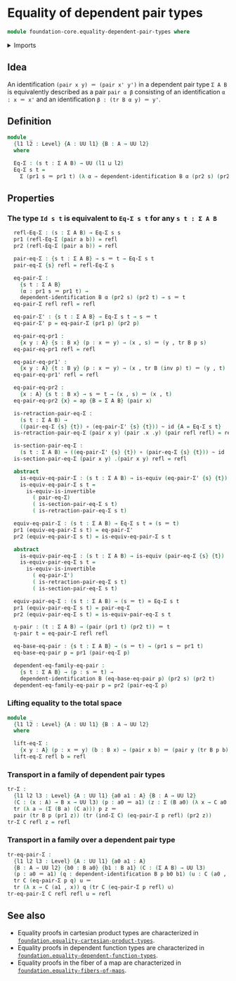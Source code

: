 # Equality of dependent pair types

```agda
module foundation-core.equality-dependent-pair-types where
```

<details><summary>Imports</summary>

```agda
open import foundation.action-on-identifications-functions
open import foundation.dependent-pair-types
open import foundation.universe-levels

open import foundation-core.dependent-identifications
open import foundation-core.equivalences
open import foundation-core.function-types
open import foundation-core.homotopies
open import foundation-core.identity-types
open import foundation-core.transport-along-identifications
```

</details>

## Idea

An identification `(pair x y) ＝ (pair x' y')` in a dependent pair type `Σ A B`
is equivalently described as a pair `pair α β` consisting of an identification
`α : x ＝ x'` and an identification `β : (tr B α y) ＝ y'`.

## Definition

```agda
module _
  {l1 l2 : Level} {A : UU l1} {B : A → UU l2}
  where

  Eq-Σ : (s t : Σ A B) → UU (l1 ⊔ l2)
  Eq-Σ s t =
    Σ (pr1 s ＝ pr1 t) (λ α → dependent-identification B α (pr2 s) (pr2 t))
```

## Properties

### The type `Id s t` is equivalent to `Eq-Σ s t` for any `s t : Σ A B`

```agda
  refl-Eq-Σ : (s : Σ A B) → Eq-Σ s s
  pr1 (refl-Eq-Σ (pair a b)) = refl
  pr2 (refl-Eq-Σ (pair a b)) = refl

  pair-eq-Σ : {s t : Σ A B} → s ＝ t → Eq-Σ s t
  pair-eq-Σ {s} refl = refl-Eq-Σ s

  eq-pair-Σ :
    {s t : Σ A B}
    (α : pr1 s ＝ pr1 t) →
    dependent-identification B α (pr2 s) (pr2 t) → s ＝ t
  eq-pair-Σ refl refl = refl

  eq-pair-Σ' : {s t : Σ A B} → Eq-Σ s t → s ＝ t
  eq-pair-Σ' p = eq-pair-Σ (pr1 p) (pr2 p)

  eq-pair-eq-pr1 :
    {x y : A} {s : B x} (p : x ＝ y) → (x , s) ＝ (y , tr B p s)
  eq-pair-eq-pr1 refl = refl

  eq-pair-eq-pr1' :
    {x y : A} {t : B y} (p : x ＝ y) → (x , tr B (inv p) t) ＝ (y , t)
  eq-pair-eq-pr1' refl = refl

  eq-pair-eq-pr2 :
    {x : A} {s t : B x} → s ＝ t → (x , s) ＝ (x , t)
  eq-pair-eq-pr2 {x} = ap {B = Σ A B} (pair x)

  is-retraction-pair-eq-Σ :
    (s t : Σ A B) →
    ((pair-eq-Σ {s} {t}) ∘ (eq-pair-Σ' {s} {t})) ~ id {A = Eq-Σ s t}
  is-retraction-pair-eq-Σ (pair x y) (pair .x .y) (pair refl refl) = refl

  is-section-pair-eq-Σ :
    (s t : Σ A B) → ((eq-pair-Σ' {s} {t}) ∘ (pair-eq-Σ {s} {t})) ~ id
  is-section-pair-eq-Σ (pair x y) .(pair x y) refl = refl

  abstract
    is-equiv-eq-pair-Σ : (s t : Σ A B) → is-equiv (eq-pair-Σ' {s} {t})
    is-equiv-eq-pair-Σ s t =
      is-equiv-is-invertible
        ( pair-eq-Σ)
        ( is-section-pair-eq-Σ s t)
        ( is-retraction-pair-eq-Σ s t)

  equiv-eq-pair-Σ : (s t : Σ A B) → Eq-Σ s t ≃ (s ＝ t)
  pr1 (equiv-eq-pair-Σ s t) = eq-pair-Σ'
  pr2 (equiv-eq-pair-Σ s t) = is-equiv-eq-pair-Σ s t

  abstract
    is-equiv-pair-eq-Σ : (s t : Σ A B) → is-equiv (pair-eq-Σ {s} {t})
    is-equiv-pair-eq-Σ s t =
      is-equiv-is-invertible
        ( eq-pair-Σ')
        ( is-retraction-pair-eq-Σ s t)
        ( is-section-pair-eq-Σ s t)

  equiv-pair-eq-Σ : (s t : Σ A B) → (s ＝ t) ≃ Eq-Σ s t
  pr1 (equiv-pair-eq-Σ s t) = pair-eq-Σ
  pr2 (equiv-pair-eq-Σ s t) = is-equiv-pair-eq-Σ s t

  η-pair : (t : Σ A B) → (pair (pr1 t) (pr2 t)) ＝ t
  η-pair t = eq-pair-Σ refl refl

  eq-base-eq-pair : {s t : Σ A B} → (s ＝ t) → (pr1 s ＝ pr1 t)
  eq-base-eq-pair p = pr1 (pair-eq-Σ p)

  dependent-eq-family-eq-pair :
    {s t : Σ A B} → (p : s ＝ t) →
    dependent-identification B (eq-base-eq-pair p) (pr2 s) (pr2 t)
  dependent-eq-family-eq-pair p = pr2 (pair-eq-Σ p)
```

### Lifting equality to the total space

```agda
module _
  {l1 l2 : Level} {A : UU l1} {B : A → UU l2}
  where

  lift-eq-Σ :
    {x y : A} (p : x ＝ y) (b : B x) → (pair x b) ＝ (pair y (tr B p b))
  lift-eq-Σ refl b = refl
```

### Transport in a family of dependent pair types

```agda
tr-Σ :
  {l1 l2 l3 : Level} {A : UU l1} {a0 a1 : A} {B : A → UU l2}
  (C : (x : A) → B x → UU l3) (p : a0 ＝ a1) (z : Σ (B a0) (λ x → C a0 x)) →
  tr (λ a → (Σ (B a) (C a))) p z ＝
  pair (tr B p (pr1 z)) (tr (ind-Σ C) (eq-pair-Σ p refl) (pr2 z))
tr-Σ C refl z = refl
```

### Transport in a family over a dependent pair type

```agda
tr-eq-pair-Σ :
  {l1 l2 l3 : Level} {A : UU l1} {a0 a1 : A}
  {B : A → UU l2} {b0 : B a0} {b1 : B a1} (C : (Σ A B) → UU l3)
  (p : a0 ＝ a1) (q : dependent-identification B p b0 b1) (u : C (a0 , b0)) →
  tr C (eq-pair-Σ p q) u ＝
  tr (λ x → C (a1 , x)) q (tr C (eq-pair-Σ p refl) u)
tr-eq-pair-Σ C refl refl u = refl
```

## See also

- Equality proofs in cartesian product types are characterized in
  [`foundation.equality-cartesian-product-types`](foundation.equality-cartesian-product-types.md).
- Equality proofs in dependent function types are characterized in
  [`foundation.equality-dependent-function-types`](foundation.equality-dependent-function-types.md).
- Equality proofs in the fiber of a map are characterized in
  [`foundation.equality-fibers-of-maps`](foundation.equality-fibers-of-maps.md).
